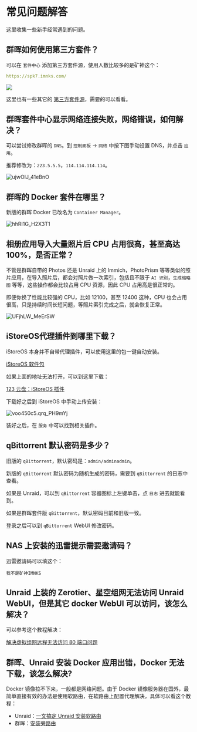 # 常见问题解答

这里收集一些新手经常遇到的问题。

## 群晖如何使用第三方套件？

可以在 `套件中心` 添加第三方套件源，使用人数比较多的是矿神这个：

```yml
https://spk7.imnks.com/
```

![](https://img-1255332810.cos.ap-chengdu.myqcloud.com/synology_photo_03_oD0zrU.png)

这里也有一些其它的 [第三方套件源](https://synopackage.com/sources)，需要的可以看看。

## 群晖套件中心显示网络连接失败，网络错误，如何解决？

可以尝试修改群晖的 `DNS`。到 `控制面板` -> `网络` 中按下图手动设置 DNS，并点击 `应用`。

推荐修改为：`223.5.5.5`，`114.114.114.114`。

![ujwOIJ_41eBnO](https://img-1255332810.cos.ap-chengdu.myqcloud.com/ujwOIJ_41eBnO.png)

## 群晖的 Docker 套件在哪里？

新版的群晖 Docker 已改名为 `Container Manager`。

![hhRI1G_H2X3T1](https://img-1255332810.cos.ap-chengdu.myqcloud.com/hhRI1G_H2X3T1.png)

## 相册应用导入大量照片后 CPU 占用很高，甚至高达 100%，是否正常？

不管是群晖自带的 Photos 还是 Unraid 上的 Immich，PhotoPrism 等等类似的照片应用，在导入照片后，都会对照片做一次索引，包括且不限于 `AI 识别`，`生成缩略图` 等等，这些操作都会比较占用 CPU 资源，因此 CPU 占用高是很正常的。

即便你换了性能比较强的 CPU，比如 12100，甚至 12400 这种，CPU 也会占用很高，只是持续时间长短问题，等照片索引完成之后，就会恢复正常。

![UFjhLW_MeErSW](https://img-1255332810.cos.ap-chengdu.myqcloud.com/UFjhLW_MeErSW.png)

## iStoreOS代理插件到哪里下载？

iStoreOS 本身并不自带代理插件，可以使用这里的包一键自动安装。

[iStoreOS 软件包](https://github.com/AUK9527/Are-u-ok/tree/main/x86)

如果上面的地址无法打开，可以到这里下载：

[123 云盘：iStoreOS 插件](https://www.123pan.com/s/1JKMjv-0jxo.html)

下载好之后到 iStoreOS 中手动上传安装：

![voo450c5.qrq_PH9mYj](https://img-1255332810.cos.ap-chengdu.myqcloud.com/voo450c5.qrq_PH9mYj.png)

装好之后，在 `服务` 中可以找到相关插件。

## qBittorrent 默认密码是多少？

旧版的 `qBittorrent`，默认密码是：`admin/adminadmin`。

新版的 `qBittorrent` 默认密码为随机生成的密码，需要到 `qBittorrent` 的日志中查看。

如果是 Unraid，可以到 `qBittorrent` 容器图标上左键单击，点 `日志` 进去就能看到。

如果是群晖套件版 `qBittorrent`，默认密码目前和旧版一致。

登录之后可以到 `qBittorrent` WebUI 修改密码。

## NAS 上安装的迅雷提示需要邀请码？

迅雷邀请码可以填这个：

```
我不是矿神IMNKS
```

## Unraid 上装的 Zerotier、星空组网无法访问 Unraid WebUI，但是其它 docker WebUI 可以访问，该怎么解决？

可以参考这个教程解决：

[解决虚拟组网远程无法访问 80 端口问题](/unraid/remote.md)

## 群晖、Unraid 安装 Docker 应用出错，Docker 无法下载，该怎么解决?

Docker 镜像拉不下来，一般都是网络问题。由于 Docker 镜像服务器在国外，最简单直接有效的办法是使用软路由，在软路由上配置代理解决，具体可以看这个教程：

- Unraid：[一文搞定 Unraid 安装软路由](/unraid/router.md)
- 群晖：[安装旁路由](/synology/router.md)

